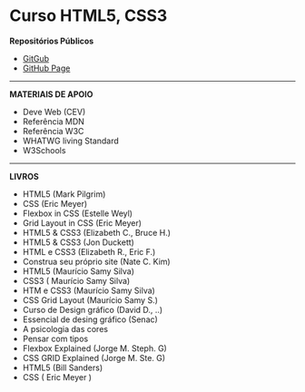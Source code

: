 # Curso HTML5, CSS3

**Repositórios Públicos**

* [GitGub](https://github.com/gustavoguanabara/html-css/tree/master/aulas-pdf)
* [GitHub Page](https://gustavoguanabara.github.io)

_____________________________________________________________________________________________________________

**MATERIAIS DE APOIO**

* Deve Web (CEV)
* Referência MDN
* Referência W3C
* WHATWG living Standard
* W3Schools 

_____________________________________________________________________________________________________________

**LIVROS**

* HTML5 (Mark Pilgrim)
* CSS (Eric Meyer)
* Flexbox in CSS (Estelle Weyl)
* Grid Layout in CSS (Eric Meyer)
* HTML5 & CSS3 (Elizabeth C., Bruce H.)
* HTML5 & CSS3 (Jon Duckett)
* HTML e CSS3 (Elizabeth R., Eric F.)
* Construa seu próprio site (Nate C. Kim)
* HTML5 (Maurício Samy Silva)
* CSS3 ( Maurício Samy Silva)
* HTM e CSS3 (Maurício Samy Silva)
* CSS Grid Layout (Maurício Samy S.)
* Curso de Design gráfico (David D., ..)
* Essencial de desing gráfico (Senac)
* A psicologia das cores
* Pensar com tipos
* Flexbox Explained (Jorge M. Steph. G)
* CSS GRID Explained (Jorge M. Ste. G)
* HTML5 (Bill Sanders)
* CSS ( Eric Meyer )
